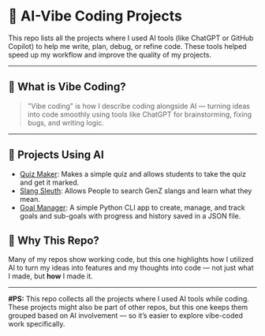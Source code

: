 # 🌟 AI-Vibe Coding Projects

This repo lists all the projects where I used AI tools (like ChatGPT or GitHub Copilot) to help me write, plan, debug, or refine code. These tools helped speed up my workflow and improve the quality of my projects.

---

## 🧠 What is Vibe Coding?
> "Vibe coding" is how I describe coding alongside AI — turning ideas into code smoothly using tools like ChatGPT for brainstorming, fixing bugs, and writing logic.

---

## 📂 Projects Using AI

- [Quiz Maker](https://github.com/Xain1501/QuizMaker.git): Makes a simple quiz and allows students to take the quiz and get it marked.
- [Slang Sleuth](https://github.com/Xain1501/SlangSleuth.git): Allows People to search GenZ slangs and learn what they mean.
- [Goal Manager](https://github.com/Xain1501/GoalManager.git): A simple Python CLI app to create, manage, and track goals and sub-goals with progress and history saved in a JSON file.


## 🎯 Why This Repo?
Many of my repos show working code, but this one highlights how I utilized AI to turn my ideas into features and my thoughts into code  — not just what I made, but **how** I made it.

---

 **#PS:** This repo collects all the projects where I used AI tools while coding.  
These projects might also be part of other repos, but this one keeps them grouped based on AI involvement — so it’s easier to explore vibe-coded work specifically.


